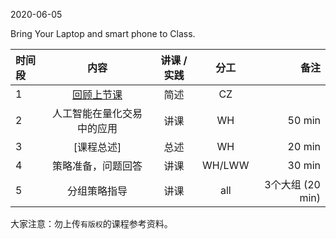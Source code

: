 2020-06-05

Bring Your Laptop and smart phone to Class. 


|  时间段  |  内容    | 讲课 / 实践     |  分工  |备注       |
| :---    |   :----:    |   :----:    |    :----:    |       ---: |
|    1    | [回顾上节课](../WW15/WW15-Plan.md)    |  简述   |   CZ     |       |
|    2    |  人工智能在量化交易中的应用    |  讲课     |  WH  |    50 min   |
|    3    |  [课程总述] |   总述  |   WH    |   20 min     |
|    4    |  策略准备，问题回答    |  讲课     |  WH/LWW  |   30 min   |
|    5    |  分组策略指导    |  讲课     | all   |   3个大组 (20 min)   |



大家注意：勿上传``有版权``的课程参考资料。
